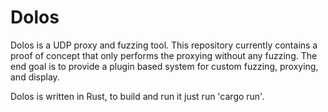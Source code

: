 # Dolos
Dolos is a UDP proxy and fuzzing tool. This repository currently contains a
proof of concept that only performs the proxying without any fuzzing. The end
goal is to provide a plugin based system for custom fuzzing, proxying, and
display.

Dolos is written in Rust, to build and run it just run 'cargo run'.
